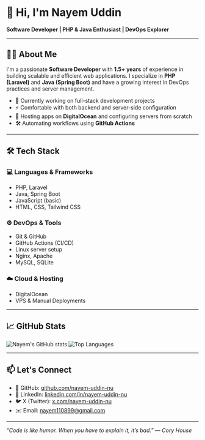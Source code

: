 # 👋 Hi, I'm Nayem Uddin

**Software Developer | PHP & Java Enthusiast | DevOps Explorer**

---

## 🧑‍💻 About Me

I'm a passionate **Software Developer** with **1.5+ years** of experience in building scalable and efficient web applications. I specialize in **PHP (Laravel)** and **Java (Spring Boot)** and have a growing interest in DevOps practices and server management.

- 💼 Currently working on full-stack development projects
- ⚡ Comfortable with both backend and server-side configuration
- 🚀 Hosting apps on **DigitalOcean** and configuring servers from scratch
- 🛠️ Automating workflows using **GitHub Actions**

---

## 🛠️ Tech Stack

### 💻 Languages & Frameworks
- PHP, Laravel
- Java, Spring Boot
- JavaScript (basic)
- HTML, CSS, Tailwind CSS

### ⚙️ DevOps & Tools
- Git & GitHub
- GitHub Actions (CI/CD)
- Linux server setup
- Nginx, Apache
- MySQL, SQLite

### ☁️ Cloud & Hosting
- DigitalOcean
- VPS & Manual Deployments

---

## 📈 GitHub Stats

![Nayem's GitHub stats](https://github-readme-stats.vercel.app/api?username=nayem-uddin-nu&show_icons=true&theme=radical)
![Top Languages](https://github-readme-stats.vercel.app/api/top-langs/?username=nayem-uddin-nu&layout=compact&theme=radical)

---

## 📫 Let's Connect

- 🐙 GitHub: [github.com/nayem-uddin-nu](https://github.com/nayem-uddin-nu)
- 💼 LinkedIn: [linkedin.com/in/nayem-uddin-nu](https://www.linkedin.com/in/nayem-uddin-nu)
- 🐦 X (Twitter): [x.com/nayem-uddin-nu](https://x.com/nayem_uddin_nu)
- ✉️ Email: [nayem110899@gmail.com](mailto:nayem110899@gmail.com)

---

_“Code is like humor. When you have to explain it, it’s bad.” — Cory House_
